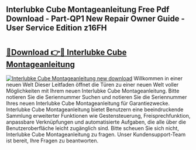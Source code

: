 ## Interlubke Cube Montageanleitung Free Pdf Download - Part-QP1 New Repair Owner Guide - User Service Edition z16FH

# <h2><a href="http://df7w56.blite.top/?on=Interlubke+Cube+Montageanleitung">🔗Download 👉🔴 Interlubke Cube Montageanleitung</a></h2>

[![Interlubke Cube Montageanleitung new download](https://i.imgur.com/lujVjoI.png)](http://df7w56.blite.top/?on=Interlubke+Cube+Montageanleitung)
Willkommen in einer neuen Welt Dieser Leitfaden öffnet die Türen zu einer neuen Welt voller Möglichkeiten mit Ihrem neuen Interlubke Cube Montageanleitung. Bitte notieren Sie die Seriennummer Suchen und notieren Sie die Seriennummer Ihres neuen Interlubke Cube Montageanleitung für Garantiezwecke. Interlubke Cube Montageanleitung bietet Benutzern eine beeindruckende Sammlung erweiterter Funktionen wie Gestensteuerung, Freisprechfunktion, anpassbare Verknüpfungen und automatisierte Aufgaben, die alle über die Benutzeroberfläche leicht zugänglich sind. Bitte scheuen Sie sich nicht, Interlubke Cube Montageanleitung zu fragen. Unser Kundensupport-Team ist bereit, Ihre Fragen zu beantworten.
